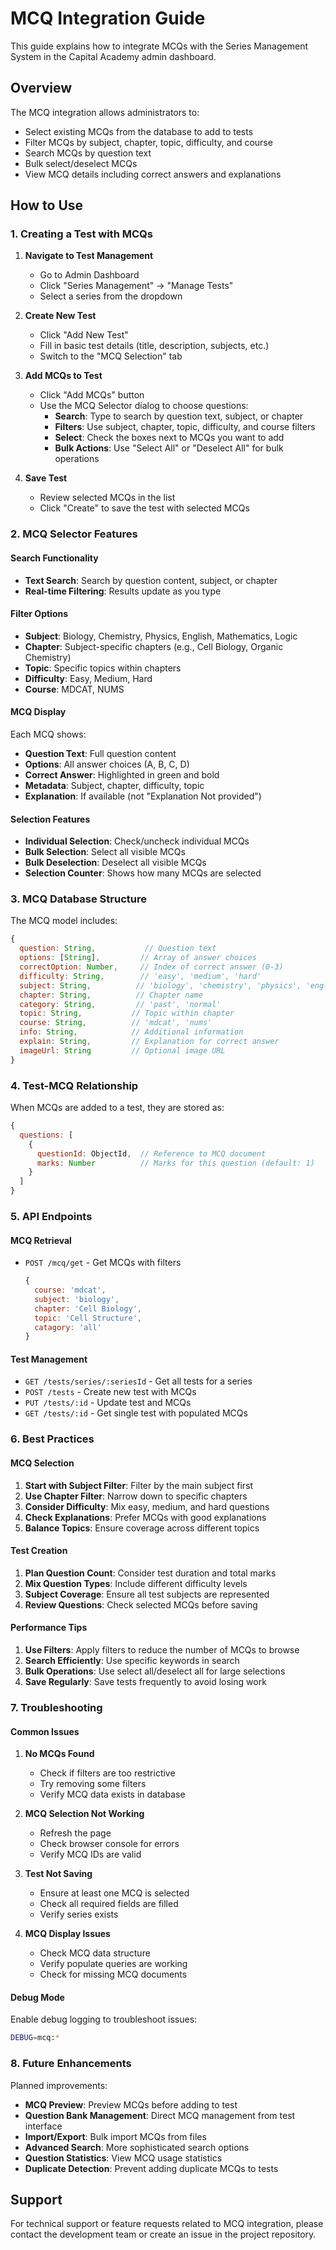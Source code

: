 # MCQ Integration Guide

This guide explains how to integrate MCQs with the Series Management System in the Capital Academy admin dashboard.

## Overview

The MCQ integration allows administrators to:
- Select existing MCQs from the database to add to tests
- Filter MCQs by subject, chapter, topic, difficulty, and course
- Search MCQs by question text
- Bulk select/deselect MCQs
- View MCQ details including correct answers and explanations

## How to Use

### 1. Creating a Test with MCQs

1. **Navigate to Test Management**
   - Go to Admin Dashboard
   - Click "Series Management" → "Manage Tests"
   - Select a series from the dropdown

2. **Create New Test**
   - Click "Add New Test"
   - Fill in basic test details (title, description, subjects, etc.)
   - Switch to the "MCQ Selection" tab

3. **Add MCQs to Test**
   - Click "Add MCQs" button
   - Use the MCQ Selector dialog to choose questions:
     - **Search**: Type to search by question text, subject, or chapter
     - **Filters**: Use subject, chapter, topic, difficulty, and course filters
     - **Select**: Check the boxes next to MCQs you want to add
     - **Bulk Actions**: Use "Select All" or "Deselect All" for bulk operations

4. **Save Test**
   - Review selected MCQs in the list
   - Click "Create" to save the test with selected MCQs

### 2. MCQ Selector Features

#### Search Functionality
- **Text Search**: Search by question content, subject, or chapter
- **Real-time Filtering**: Results update as you type

#### Filter Options
- **Subject**: Biology, Chemistry, Physics, English, Mathematics, Logic
- **Chapter**: Subject-specific chapters (e.g., Cell Biology, Organic Chemistry)
- **Topic**: Specific topics within chapters
- **Difficulty**: Easy, Medium, Hard
- **Course**: MDCAT, NUMS

#### MCQ Display
Each MCQ shows:
- **Question Text**: Full question content
- **Options**: All answer choices (A, B, C, D)
- **Correct Answer**: Highlighted in green and bold
- **Metadata**: Subject, chapter, difficulty, topic
- **Explanation**: If available (not "Explanation Not provided")

#### Selection Features
- **Individual Selection**: Check/uncheck individual MCQs
- **Bulk Selection**: Select all visible MCQs
- **Bulk Deselection**: Deselect all visible MCQs
- **Selection Counter**: Shows how many MCQs are selected

### 3. MCQ Database Structure

The MCQ model includes:
```javascript
{
  question: String,           // Question text
  options: [String],         // Array of answer choices
  correctOption: Number,     // Index of correct answer (0-3)
  difficulty: String,        // 'easy', 'medium', 'hard'
  subject: String,          // 'biology', 'chemistry', 'physics', 'english', 'logic'
  chapter: String,          // Chapter name
  category: String,         // 'past', 'normal'
  topic: String,           // Topic within chapter
  course: String,          // 'mdcat', 'nums'
  info: String,            // Additional information
  explain: String,         // Explanation for correct answer
  imageUrl: String         // Optional image URL
}
```

### 4. Test-MCQ Relationship

When MCQs are added to a test, they are stored as:
```javascript
{
  questions: [
    {
      questionId: ObjectId,  // Reference to MCQ document
      marks: Number          // Marks for this question (default: 1)
    }
  ]
}
```

### 5. API Endpoints

#### MCQ Retrieval
- `POST /mcq/get` - Get MCQs with filters
  ```javascript
  {
    course: 'mdcat',
    subject: 'biology',
    chapter: 'Cell Biology',
    topic: 'Cell Structure',
    catagory: 'all'
  }
  ```

#### Test Management
- `GET /tests/series/:seriesId` - Get all tests for a series
- `POST /tests` - Create new test with MCQs
- `PUT /tests/:id` - Update test and MCQs
- `GET /tests/:id` - Get single test with populated MCQs

### 6. Best Practices

#### MCQ Selection
1. **Start with Subject Filter**: Filter by the main subject first
2. **Use Chapter Filter**: Narrow down to specific chapters
3. **Consider Difficulty**: Mix easy, medium, and hard questions
4. **Check Explanations**: Prefer MCQs with good explanations
5. **Balance Topics**: Ensure coverage across different topics

#### Test Creation
1. **Plan Question Count**: Consider test duration and total marks
2. **Mix Question Types**: Include different difficulty levels
3. **Subject Coverage**: Ensure all test subjects are represented
4. **Review Questions**: Check selected MCQs before saving

#### Performance Tips
1. **Use Filters**: Apply filters to reduce the number of MCQs to browse
2. **Search Efficiently**: Use specific keywords in search
3. **Bulk Operations**: Use select all/deselect all for large selections
4. **Save Regularly**: Save tests frequently to avoid losing work

### 7. Troubleshooting

#### Common Issues

1. **No MCQs Found**
   - Check if filters are too restrictive
   - Try removing some filters
   - Verify MCQ data exists in database

2. **MCQ Selection Not Working**
   - Refresh the page
   - Check browser console for errors
   - Verify MCQ IDs are valid

3. **Test Not Saving**
   - Ensure at least one MCQ is selected
   - Check all required fields are filled
   - Verify series exists

4. **MCQ Display Issues**
   - Check MCQ data structure
   - Verify populate queries are working
   - Check for missing MCQ documents

#### Debug Mode
Enable debug logging to troubleshoot issues:
```bash
DEBUG=mcq:*
```

### 8. Future Enhancements

Planned improvements:
- **MCQ Preview**: Preview MCQs before adding to test
- **Question Bank Management**: Direct MCQ management from test interface
- **Import/Export**: Bulk import MCQs from files
- **Advanced Search**: More sophisticated search options
- **Question Statistics**: View MCQ usage statistics
- **Duplicate Detection**: Prevent adding duplicate MCQs to tests

## Support

For technical support or feature requests related to MCQ integration, please contact the development team or create an issue in the project repository.
